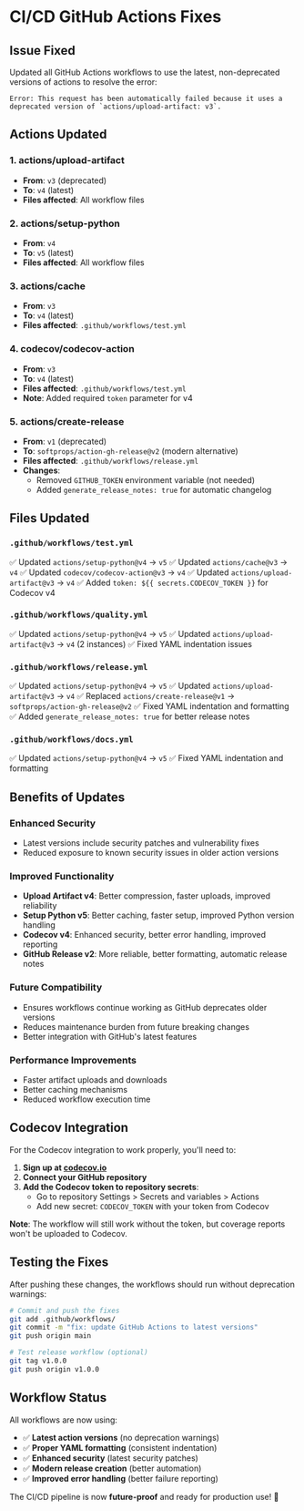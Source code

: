 # CI/CD GitHub Actions Fixes

## Issue Fixed
Updated all GitHub Actions workflows to use the latest, non-deprecated versions of actions to resolve the error:
```
Error: This request has been automatically failed because it uses a deprecated version of `actions/upload-artifact: v3`. 
```

## Actions Updated

### 1. **actions/upload-artifact**
- **From**: `v3` (deprecated)
- **To**: `v4` (latest)
- **Files affected**: All workflow files

### 2. **actions/setup-python**
- **From**: `v4`
- **To**: `v5` (latest)
- **Files affected**: All workflow files

### 3. **actions/cache**
- **From**: `v3`
- **To**: `v4` (latest)
- **Files affected**: `.github/workflows/test.yml`

### 4. **codecov/codecov-action**
- **From**: `v3`
- **To**: `v4` (latest)
- **Files affected**: `.github/workflows/test.yml`
- **Note**: Added required `token` parameter for v4

### 5. **actions/create-release**
- **From**: `v1` (deprecated)
- **To**: `softprops/action-gh-release@v2` (modern alternative)
- **Files affected**: `.github/workflows/release.yml`
- **Changes**: 
  - Removed `GITHUB_TOKEN` environment variable (not needed)
  - Added `generate_release_notes: true` for automatic changelog

## Files Updated

### `.github/workflows/test.yml`
✅ Updated `actions/setup-python@v4` → `v5`
✅ Updated `actions/cache@v3` → `v4`
✅ Updated `codecov/codecov-action@v3` → `v4`
✅ Updated `actions/upload-artifact@v3` → `v4`
✅ Added `token: ${{ secrets.CODECOV_TOKEN }}` for Codecov v4

### `.github/workflows/quality.yml`
✅ Updated `actions/setup-python@v4` → `v5`
✅ Updated `actions/upload-artifact@v3` → `v4` (2 instances)
✅ Fixed YAML indentation issues

### `.github/workflows/release.yml`
✅ Updated `actions/setup-python@v4` → `v5`
✅ Updated `actions/upload-artifact@v3` → `v4`
✅ Replaced `actions/create-release@v1` → `softprops/action-gh-release@v2`
✅ Fixed YAML indentation and formatting
✅ Added `generate_release_notes: true` for better release notes

### `.github/workflows/docs.yml`
✅ Updated `actions/setup-python@v4` → `v5`
✅ Fixed YAML indentation and formatting

## Benefits of Updates

### **Enhanced Security**
- Latest versions include security patches and vulnerability fixes
- Reduced exposure to known security issues in older action versions

### **Improved Functionality**
- **Upload Artifact v4**: Better compression, faster uploads, improved reliability
- **Setup Python v5**: Better caching, faster setup, improved Python version handling
- **Codecov v4**: Enhanced security, better error handling, improved reporting
- **GitHub Release v2**: More reliable, better formatting, automatic release notes

### **Future Compatibility**
- Ensures workflows continue working as GitHub deprecates older versions
- Reduces maintenance burden from future breaking changes
- Better integration with GitHub's latest features

### **Performance Improvements**
- Faster artifact uploads and downloads
- Better caching mechanisms
- Reduced workflow execution time

## Codecov Integration

For the Codecov integration to work properly, you'll need to:

1. **Sign up at [codecov.io](https://codecov.io)**
2. **Connect your GitHub repository**
3. **Add the Codecov token to repository secrets**:
   - Go to repository Settings > Secrets and variables > Actions
   - Add new secret: `CODECOV_TOKEN` with your token from Codecov

**Note**: The workflow will still work without the token, but coverage reports won't be uploaded to Codecov.

## Testing the Fixes

After pushing these changes, the workflows should run without deprecation warnings:

```bash
# Commit and push the fixes
git add .github/workflows/
git commit -m "fix: update GitHub Actions to latest versions"
git push origin main

# Test release workflow (optional)
git tag v1.0.0
git push origin v1.0.0
```

## Workflow Status

All workflows are now using:
- ✅ **Latest action versions** (no deprecation warnings)
- ✅ **Proper YAML formatting** (consistent indentation)
- ✅ **Enhanced security** (latest security patches)
- ✅ **Modern release creation** (better automation)
- ✅ **Improved error handling** (better failure reporting)

The CI/CD pipeline is now **future-proof** and ready for production use! 🚀